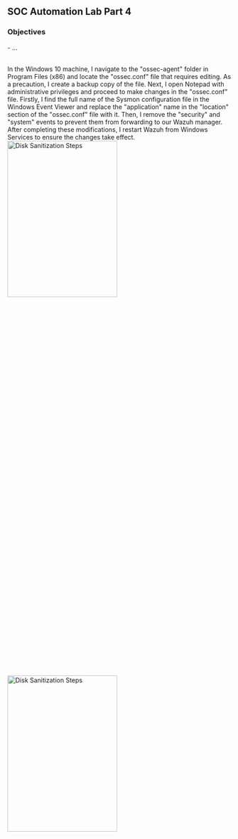 <h2>SOC Automation Lab Part 4</h2>

<h3>Objectives</h3>
- ... 
<br />
<br />

In the Windows 10 machine, I navigate to the "ossec-agent" folder in Program Files (x86) and locate the "ossec.conf" file that requires editing. As a precaution, I create a backup copy of the file. Next, I open Notepad with administrative privileges and proceed to make changes in the "ossec.conf" file. Firstly, I find the full name of the Sysmon configuration file in the Windows Event Viewer and replace the "application" name in the "location" section of the "ossec.conf" file with it. Then, I remove the "security" and "system" events to prevent them from forwarding to our Wazuh manager. After completing these modifications, I restart Wazuh from Windows Services to ensure the changes take effect.
<br />
<img src="https://github.com/Yagoobz/SOCAutomationLabPart4/assets/145611184/501a5f67-f214-46b3-afb3-18773cbea606" height="30%" width="70%" alt="Disk Sanitization Steps"/>
<br />
<br />

<img src="https://github.com/Yagoobz/SOCAutomationLabPart4/assets/145611184/b1072f53-b18d-4881-89cc-be5befc6ada6" height="30%" width="70%" alt="Disk Sanitization Steps"/>

